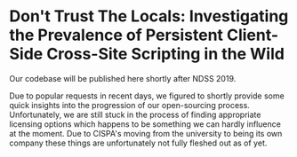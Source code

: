 # Don't Trust The Locals: Investigating the Prevalence of Persistent Client-Side Cross-Site Scripting in the Wild
Our codebase will be published here shortly after NDSS 2019.

Due to popular requests in recent days, we figured to shortly provide some quick insights into the progression of our open-sourcing process.
Unfortunately, we are still stuck in the process of finding appropriate licensing options which happens to be something we can hardly influence at the moment. Due to CISPA's moving from the university to being its own company these things are unfortunately not fully fleshed out as of yet.
